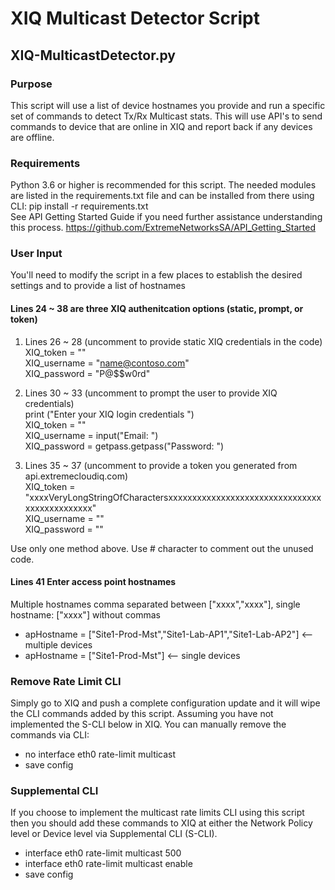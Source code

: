 # XIQ Multicast Detector Script
## XIQ-MulticastDetector.py
### Purpose
This script will use a list of device hostnames you provide and run a specific set of commands to detect Tx/Rx Multicast stats.  This will use API's to send commands to device that are online in XIQ and report back if any devices are offline.

### Requirements
Python 3.6 or higher is recommended for this script.
The needed modules are listed in the requirements.txt file and can be installed from there using <br />
CLI:  pip install -r requirements.txt <br />
See API Getting Started Guide if you need further assistance understanding this process.
https://github.com/ExtremeNetworksSA/API_Getting_Started

### User Input
You'll need to modify the script in a few places to establish the desired settings and to provide a list of hostnames

#### Lines 24 ~ 38 are three XIQ authenitcation options (static, prompt, or token)
1) Lines 26 ~ 28 (uncomment to provide static XIQ credentials in the code)<br />
XIQ_token = ""<br />
XIQ_username = "name@contoso.com"<br />
XIQ_password = "P@$$w0rd"<br />

2) Lines 30 ~ 33 (uncomment to prompt the user to provide XIQ credentials)<br />
print ("Enter your XIQ login credentials ")<br />
XIQ_token = ""<br />
XIQ_username = input("Email: ")<br />
XIQ_password = getpass.getpass("Password: ")<br />

3) Lines 35 ~ 37 (uncomment to provide a token you generated from api.extremecloudiq.com)<br />
XIQ_token = "xxxxVeryLongStringOfCharactersxxxxxxxxxxxxxxxxxxxxxxxxxxxxxxxxxxxxxxxxxxxxxx"<br />
XIQ_username = ""<br />
XIQ_password = ""<br />

Use only one method above.  Use # character to comment out the unused code.

#### Lines 41 Enter access point hostnames
Multiple hostnames comma separated between ["xxxx","xxxx"], single hostname: ["xxxx"] without commas<br />
- apHostname = ["Site1-Prod-Mst","Site1-Lab-AP1","Site1-Lab-AP2"] <-- multiple devices<br />
- apHostname = ["Site1-Prod-Mst"] <-- single devices<br />

### Remove Rate Limit CLI
Simply go to XIQ and push a complete configuration update and it will wipe the CLI commands added by this script.  Assuming you have not implemented the S-CLI below in XIQ.  You can manually remove the commands via CLI:  
- no interface eth0 rate-limit multicast
- save config

### Supplemental CLI
If you choose to implement the multicast rate limits CLI using this script then you should add these commands to XIQ at either the Network Policy level or Device level via Supplemental CLI (S-CLI).
- interface eth0 rate-limit multicast 500
- interface eth0 rate-limit multicast enable
- save config

